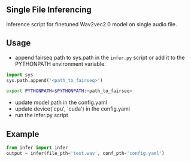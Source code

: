 ## Single File Inferencing
Inference script for finetuned Wav2vec2.0 model on single audio file.

## Usage
* append fairseq path to sys.path in the `infer.py` script or add it to the PYTHONPATH environment variable.
```python
import sys
sys.path.append('<path_to_fairseq>')
```
```bash
export PYTHONPATH=$PYTHONPATH:<path_to_fairseq>
```
* update model path in the config.yaml
* update device('cpu', 'cuda') in the config.yaml
* run the infer.py script

## Example
```python
from infer import infer
output = infer(file_pth='test.wav', conf_pth='config.yaml')
```